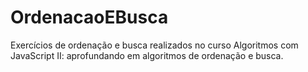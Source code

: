 # OrdenacaoEBusca
Exercícios de ordenação e busca realizados no curso Algoritmos com JavaScript II: aprofundando em algoritmos de ordenação e busca.
